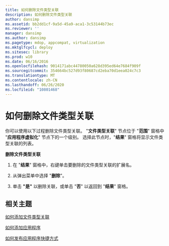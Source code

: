 ```yaml
---
title: 如何删除文件类型关联
description: 如何删除文件类型关联
author: dansimp
ms.assetid: bb2dd1cf-9a5d-45a9-aca1-3c53144b73ec
ms.reviewer: ''
manager: dansimp
ms.author: dansimp
ms.pagetype: mdop, appcompat, virtualization
ms.mktglfcycl: deploy
ms.sitesec: library
ms.prod: w10
ms.date: 06/16/2016
ms.openlocfilehash: 9014171abc44780050a628d395ed64e7684f909f
ms.sourcegitcommit: 354664bc527d93f80687cd2eba70d1eea024c7c3
ms.translationtype: MT
ms.contentlocale: zh-CN
ms.lasthandoff: 06/26/2020
ms.locfileid: "10801468"
---
```

# 如何删除文件类型关联


你可以使用以下过程删除文件类型关联。 "**文件类型关联**" 节点位于 "**范围**" 窗格中 "**应用程序虚拟化**" 节点下的一个级别。 选择此节点时，"**结果**" 窗格将显示文件类型关联的列表。

**删除文件类型关联**

1.  在 "**结果**" 窗格中，右键单击要删除的文件类型关联的扩展名。

2.  从弹出菜单中选择 "**删除**"。

3.  单击 **"是"** 以删除关联，或单击 "**否**" 以返回到 "**结果**" 窗格。

## 相关主题


[如何添加文件类型关联](how-to-add-a-file-type-association.md)

[如何添加应用程序](how-to-add-an-application.md)

[如何发布应用程序快捷方式](how-to-publish-application-shortcuts.md)

 

 





